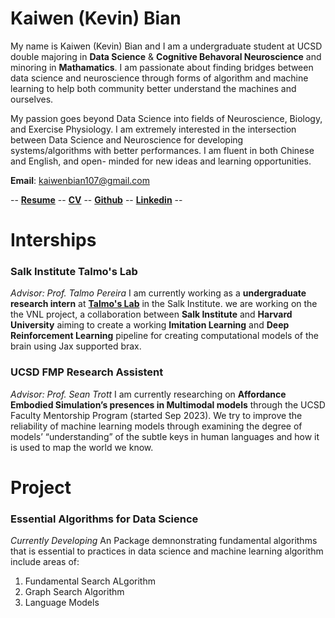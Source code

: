 # Kaiwen (Kevin) Bian

My name is Kaiwen (Kevin) Bian and I am a undergraduate student at UCSD double majoring in **Data Science** & **Cognitive Behavoral Neuroscience** and minoring in **Mathamatics**. I am passionate about finding bridges between data science and neuroscience through forms of algorithm and machine learning to help both community better understand the machines and ourselves.

My passion goes beyond Data Science into fields of Neuroscience, Biology, and Exercise Physiology. I am extremely interested in the intersection between Data Science and Neuroscience for developing systems/algorithms with better performances. I am fluent in both Chinese and English, and open- minded for new ideas and learning opportunities.

**Email**: [kaiwenbian107@gmail.com](kaiwenbian107@gmail.com)

-- [**Resume**](assets/Kaiwen%20Bian%20Resume%202024:2:14.pdf) -- [**CV**](assets/Kaiwen%20Bian%20CV%202024:Feb:12.pdf) -- [**Github**](https://github.com/KevinBian107) -- [**Linkedin**](https://www.linkedin.com/in/kbian107/) --

# Interships
### Salk Institute Talmo's Lab
_Advisor: Prof. Talmo Pereira_
I am currently working as a **undergraduate research intern** at [**Talmo's Lab**](https://talmolab.org/) in the Salk Institute. we are working on the the VNL project, a collaboration between **Salk Institute** and **Harvard University** aiming to create a working **Imitation Learning** and **Deep Reinforcement Learning** pipeline for creating computational models of the brain using Jax supported brax.

### UCSD FMP Research Assistent
_Advisor: Prof. Sean Trott_
I am currently researching on **Affordance Embodied Simulation’s presences in Multimodal models** through the UCSD Faculty Mentorship Program (started Sep 2023). We try to improve the reliability of machine learning models through examining the degree of models’ “understanding” of the subtle keys in human languages and how it is used to map the world we know.

# Project
### Essential Algorithms for Data Science
_Currently Developing_
An Package demnonstrating fundamental algorithms that is essential to practices in data science and machine learning algorithm include areas of:
1. Fundamental Search ALgorithm
2. Graph Search Algorithm
3. Language Models
